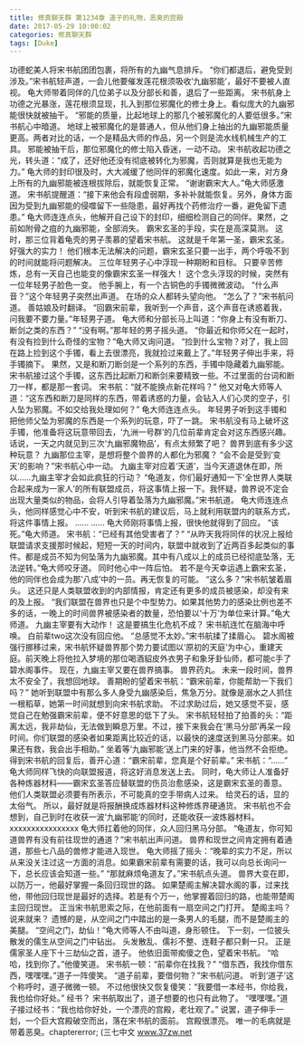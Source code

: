 ```yaml
---
title: 修真聊天群 第1234章 道子的礼物，恶臭的宫殿
date: 2017-05-29 10:00:02
categories: 修真聊天群
tags: [Duke]
---
```


功德蛇美人将宋书航团团包裹，将所有的九幽气息排斥。
“你们都退后，避免受到涉及。”宋书航轻声道，一会儿他要催发莲花根须吸收‘九幽邪能’，最好不要被人直视。
龟大师带着同伴的几位弟子以及分部长和善，退后了一些距离。
宋书航身上功德之光暴涨，莲花根须显现，扎入到那位邪魔化的修士身上。看似庞大的九幽邪能很快就被抽干。
“邪能的质量，比起地球上的那几个被邪魔化的人要低很多。”宋书航心中暗道。
地球上被邪魔化的是普通人，但从他们身上抽出的九幽邪能质量更高。两者对比的话，一个是精品大师的作品，另一个则是流水线机械生产的工具。
邪能被抽干后，那位邪魔化的修士陷入昏迷，一动不动。
宋书航收起功德之光，转头道：“成了，还好他还没有彻底被转化为邪魔，否则就算是我也无能为力。”
龟大师的封印很及时，大大减缓了他同伴的邪魔化速度。如此一来，对方身上所有的九幽邪能被连根拔除后，就能恢复正常。
“谢谢霸宋大人。”龟大师感激道。
宋书航提醒道：“接下来他会有段虚弱期，多补补就能恢复。另外，身体方面因为受到九幽邪能的侵噬留下一些隐患，最好再找个药修治疗一番，避免留下遗患。”
龟大师连连点头，他解开自己设下的封印，细细检测自己的同伴。果然，之前如附骨之疽的九幽邪能，全部消失。
霸宋玄圣的手段，实在是高深莫测。
这时，那三位背着龟壳的男子羡慕的望着宋书航。
这就是千年第一圣，霸宋玄圣。
好强大的实力！
他们根本无法解决的问题，霸宋玄圣只要一出手，两个呼吸不到的时间就能将问题解决。
三位年轻男子心中浮现一种期盼和目标。
只要辛苦修炼，总有一天自己也能变的像霸宋玄圣一样强大！
这个念头浮现的时候，突然有一位年轻男子脸色一变。
他手腕上，有一个古铜色的手镯微微波动。
“什么声音？”这个年轻男子突然出声道。
在场的众人都转头望向他。
“怎么了？”宋书航问道。
善姑娘及时翻译。
“回霸宋前辈，我听到一个声音，这个声音在诱惑着我，问我要不要力量。”年轻男子道。
龟大师和分部长马上叫道：“你身上有没有断刀、断剑之类的东西？”
“没有啊。”那年轻的男子摇头道。
“你最近和你师父在一起时，有没有捡到什么奇怪的宝物？”龟大师又询问道。
“捡到什么宝物？对了，我上回在路上捡到这个手镯，看上去很漂亮，我就捡过来戴上了。”年轻男子伸出手来，将手镯摘下。
果然，又是和断刀断剑是一个系列的东西，手镯中隐藏着九幽邪能。
宋书航接过这个手镯，这东西比起断刀和断剑来要精致一些。不过里面的台词和断刀一样，都是那一套词。
宋书航：“就不能换点新花样吗？”
他又对龟大师等人道：“这东西和断刀是同样的东西，带着诱惑的力量，会钻入人们心灵的空子，引人坠为邪魔。不如交给我处理如何？”
龟大师连连点头。
年轻男子听到这手镯和把他师父坠为邪魔的东西是一个系列的玩意，吓了一跳。
宋书航没有马上破坏这手镯，他准备将这玩意带回去，‘九洲一号群’的几位前辈肯定会对这东西感兴趣。
话说，一天之内就见到三次‘九幽邪魔物品’，有点太频繁了吧？
兽界到底有多少这种玩意？
九幽那位主宰，是想将整个兽界的人都化为邪魔？
“会不会是受到‘变天’的影响？”宋书航心中一动。
九幽主宰对应着‘天道’，当今天道退休在即，所以……九幽主宰才会如此疯狂的行动？
“龟道友，你们最好通知一下‘全世界人类联合起来成为一家人’的所有联盟成员，将这事情上报一下。我怀疑，兽界说不定会出现大量类似的物品，会将人引导着坠落为九幽邪魔。”宋书航道。
龟大师连连点头，他同样感觉心中不安，听到宋书航的建议后，马上就利用联盟内的联系方式，将这件事情上报。
……
……
龟大师刚将事情上报，很快他就得到了回应。
“该死。”龟大师道。
宋书航：“已经有其他受害者了？”
“从昨天我将同伴的状况上报给联盟请求支援那时候起，短短一天的时间内，联盟中就收到了近两百多起类似的事件。都是成员不知为何坠落为九幽邪魔。其中有八成以上的成员已经彻底坠落，无法逆转。”龟大师咬牙道。
同时他心中一阵后怕。
若不是今天幸运遇上霸宋玄圣，他的同伴也会成为那‘八成’中的一员。再无恢复的可能。
“这么多？”宋书航皱着眉头。
这还只是人类联盟收到的内部情报，肯定还有更多的成员被感染，却没有来的及上报。
“我们联盟在兽界也只是个中型势力。如果其他势力的感染比例也差不多的话，一晚上的时间兽界被感染者的数量，恐怕要以‘十万’为单位来计算。”龟大师道。
九幽主宰要有大动作！
这是要搞生化危机不成？
宋书航连忙在脑海中呼唤。
白前辈two这次没有回应他。
“总感觉不太妙。”宋书航揉了揉眉心。
碧水阁被强行挪移过来，宋书航怀疑兽界那个势力要试图以‘原初的天庭’为中心，重建天庭。前天晚上将他拉入梦境的那位喝酒貂皮外衣男子和象牙卦仙师，都可能c手了碧水阁事件。
现在，九幽主宰又要在兽界搞事。
兽界药丸。
未来一段时间，兽界太不安全了，我想回地球。
善期盼的望着宋书航：“霸宋前辈，你能帮助一下我们吗？”
她听到联盟中有那么多人身受九幽感染后，焦急万分。就像是溺水之人抓住一根稻草，她第一时间就想到向宋书航求助。
不过求助过后，她又感觉不妥，感觉自己在勉强霸宋前辈，便不好意思的低下了头。
宋书航轻轻拍了拍善的头：“距离太远，我非劫仙，无法做到瞬息万里。不过，接下来我会在‘黑马分部’再呆一段时间。你们联盟的感染者如果距离比较近的话，以最快的速度送到黑马分部来。如果还有救，我会出手相助。”
坐着等‘九幽邪能’送上门来的好事，他当然不会拒绝。
得到宋书航的回复后，善开心道：“霸宋前辈，您真是个好前辈。”
宋书航：“……”
龟大师同样飞快的向联盟报道，将这好消息发送上去。
同时，龟大师让人准备好各种炼器材料——霸宋玄圣答应替联盟的伤员治愈感染，这是霸宋玄圣的善意。
他们人类联盟必须要有所表示，不可能真的空手带病人过来。
给灵石的话，显的太俗气。
所以，最好就是将报酬换成炼器材料这种修炼界硬通货。
宋书航也不会想到，自己到时在收获一波‘九幽邪能’的同时，还能收获一波炼器材料。
xxxxxxxxxxxxxxxx
龟大师扛着他的同伴，众人回归黑马分部。
“龟道友，你可知道兽界有没有前往现世的通道？”宋书航出声问道。
兽界和现世之间肯定拥有着通道，那些七八品的兽修才能进入现世。
龟大师摇了摇头：“晚辈的实力不足，所以从来没关注过这一方面的消息。如果霸宋前辈有需要的话，我可以向总长询问一下，总长应该会知道一些。”
“那就麻烦龟道友了。”宋书航点头道。
兽界大变在即，以防万一，他最好掌握一条回归现世的路。
如果楚阁主解决碧水阁的事，过来找他，带他回归现世是最好的选择。若是有个万一，他掌握着回归的路，也能带楚阁主回归现世。
正当宋书航思索之际，在他前面有一扇空间之门打开。
楚阁主吗？说来就来？
遗憾的是，从空间之门中踏出的是一条男人的毛腿，而不是楚阁主的美腿。
“空间之门，劫仙！”龟大师等人不由叫道，身形顿住。
下一刻，一位披头散发的儒生从空间之门中钻出。
头发散乱、儒衫不整、连鞋子都只剩一只。
正是儒家圣人座下十三劫仙之首，道子。
他依旧面带痴傻之色，望着宋书航。
“哈哈，找到你了。”他傻笑道。
宋书航一顿：“前辈你在找我？”
“借东西，我找你借东西，嘿嘿嘿。”道子一阵傻笑。
“道子前辈，要借何物？”宋书航问道。
听到‘道子’这个称呼时，道子微微一顿。
不过他很快又恢复傻笑：“我要借一本经书，你给我，我也给你好处。”
经书？
宋书航取出了，道子想要的也只有此物了。
“嘿嘿嘿。”道子接过经书：“我也给你好处，一个漂亮的宫殿，老壮观了。”
说罢，道子伸手一划，一个巨大宫殿破空而出，落在宋书航的面前。
宫殿很漂亮。
唯一的毛病就是带着恶臭。chaptererror;
(三七中文 www.37zw.net